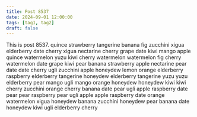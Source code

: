 ```yaml
---
title: Post 8537
date: 2024-09-01 12:00:00
tags: [tag1, tag2]
draft: false
---
```

This is post 8537.
quince
strawberry
tangerine
banana
fig
zucchini
xigua
elderberry
date
cherry
xigua
nectarine
cherry
grape
date
kiwi
mango
apple
quince
watermelon
yuzu
kiwi
cherry
watermelon
watermelon
fig
cherry
watermelon
date
grape
kiwi
pear
banana
strawberry
apple
nectarine
pear
date
date
cherry
ugli
zucchini
apple
honeydew
lemon
orange
elderberry
raspberry
elderberry
tangerine
honeydew
elderberry
tangerine
yuzu
yuzu
elderberry
pear
mango
ugli
mango
orange
honeydew
honeydew
kiwi
kiwi
cherry
zucchini
orange
cherry
banana
date
pear
ugli
apple
raspberry
date
pear
pear
raspberry
pear
ugli
apple
apple
raspberry
date
orange
watermelon
xigua
honeydew
banana
zucchini
honeydew
pear
banana
date
honeydew
kiwi
ugli
elderberry
cherry
